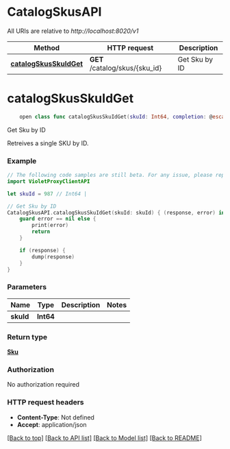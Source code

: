 # CatalogSkusAPI

All URIs are relative to *http://localhost:8020/v1*

Method | HTTP request | Description
------------- | ------------- | -------------
[**catalogSkusSkuIdGet**](CatalogSkusAPI.md#catalogskusskuidget) | **GET** /catalog/skus/{sku_id} | Get Sku by ID


# **catalogSkusSkuIdGet**
```swift
    open class func catalogSkusSkuIdGet(skuId: Int64, completion: @escaping (_ data: Sku?, _ error: Error?) -> Void)
```

Get Sku by ID

Retreives a single SKU by ID.

### Example
```swift
// The following code samples are still beta. For any issue, please report via http://github.com/OpenAPITools/openapi-generator/issues/new
import VioletProxyClientAPI

let skuId = 987 // Int64 | 

// Get Sku by ID
CatalogSkusAPI.catalogSkusSkuIdGet(skuId: skuId) { (response, error) in
    guard error == nil else {
        print(error)
        return
    }

    if (response) {
        dump(response)
    }
}
```

### Parameters

Name | Type | Description  | Notes
------------- | ------------- | ------------- | -------------
 **skuId** | **Int64** |  | 

### Return type

[**Sku**](Sku.md)

### Authorization

No authorization required

### HTTP request headers

 - **Content-Type**: Not defined
 - **Accept**: application/json

[[Back to top]](#) [[Back to API list]](../README.md#documentation-for-api-endpoints) [[Back to Model list]](../README.md#documentation-for-models) [[Back to README]](../README.md)

